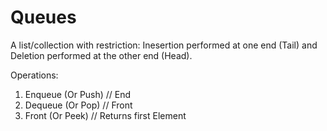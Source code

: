 # Queues

A list/collection with restriction:
Inesertion performed at one end (Tail) and Deletion performed at the other end (Head).

Operations:
1) Enqueue (Or Push) // End
2) Dequeue (Or Pop) // Front
3) Front (Or Peek) // Returns first Element
